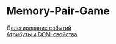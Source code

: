 # Memory-Pair-Game
[Делегирование событий](https://maxello.gitbooks.io/js-note/content/17_dom_events/delegirovanie_sobitii.html)   
[Атрибуты и DOM-свойства](https://learn.javascript.ru/attributes-and-custom-properties)

